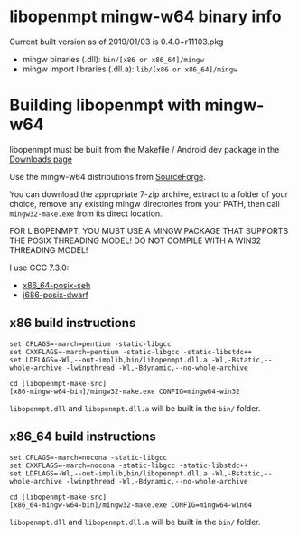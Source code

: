 # libopenmpt mingw-w64 binary info

Current built version as of 2019/01/03 is 0.4.0+r11103.pkg

* mingw binaries (.dll): `bin/[x86 or x86_64]/mingw`
* mingw import libraries (.dll.a): `lib/[x86 or x86_64]/mingw`

# Building libopenmpt with mingw-w64

libopenmpt must be built from the Makefile / Android dev package in the
[Downloads page](https://lib.openmpt.org/libopenmpt/download/#all-downloads)

Use the mingw-w64 distributions from
[SourceForge](https://sourceforge.net/projects/mingw-w64/files/#readme).

You can download the appropriate 7-zip archive, extract to a folder of
your choice, remove any existing mingw directories from your PATH,
then call `mingw32-make.exe` from its direct location.

FOR LIBOPENMPT, YOU MUST USE A MINGW PACKAGE THAT SUPPORTS THE POSIX
THREADING MODEL! DO NOT COMPILE WITH A WIN32 THREADING MODEL!

I use GCC 7.3.0:

* [x86_64-posix-seh](https://sourceforge.net/projects/mingw-w64/files/Toolchains%20targetting%20Win64/Personal%20Builds/mingw-builds/7.3.0/threads-posix/seh/x86_64-7.3.0-release-posix-seh-rt_v5-rev0.7z)
* [i686-posix-dwarf](https://sourceforge.net/projects/mingw-w64/files/Toolchains%20targetting%20Win32/Personal%20Builds/mingw-builds/7.3.0/threads-posix/dwarf/i686-7.3.0-release-posix-dwarf-rt_v5-rev0.7z)

## x86 build instructions

```
set CFLAGS=-march=pentium -static-libgcc
set CXXFLAGS=-march=pentium -static-libgcc -static-libstdc++
set LDFLAGS=-Wl,--out-implib,bin/libopenmpt.dll.a -Wl,-Bstatic,--whole-archive -lwinpthread -Wl,-Bdynamic,--no-whole-archive

cd [libopenmpt-make-src]
[x86-mingw-w64-bin]/mingw32-make.exe CONFIG=mingw64-win32
```

`libopenmpt.dll` and `libopenmpt.dll.a` will be built in the
`bin/` folder.

## x86_64 build instructions

```
set CFLAGS=-march=nocona -static-libgcc
set CXXFLAGS=-march=nocona -static-libgcc -static-libstdc++
set LDFLAGS=-Wl,--out-implib,bin/libopenmpt.dll.a -Wl,-Bstatic,--whole-archive -lwinpthread -Wl,-Bdynamic,--no-whole-archive

cd [libopenmpt-make-src]
[x86_64-mingw-w64-bin]/mingw32-make.exe CONFIG=mingw64-win64
```

`libopenmpt.dll` and `libopenmpt.dll.a` will be built in the
`bin/` folder.
